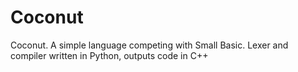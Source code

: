# Coconut
Coconut. A simple language competing with Small Basic. Lexer and compiler written in Python, outputs code in C++
